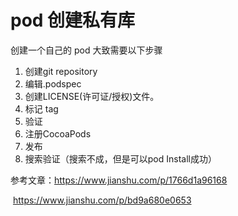 # pod 创建私有库

创建一个自己的 pod 大致需要以下步骤

1. 创建git repository
2. 编辑.podspec
3. 创建LICENSE(许可证/授权)文件。 
4. 标记 tag
5. 验证
6. 注册CocoaPods
7. 发布
8. 搜索验证（搜索不成，但是可以pod Install成功）

参考文章：https://www.jianshu.com/p/1766d1a96168

​                 https://www.jianshu.com/p/bd9a680e0653